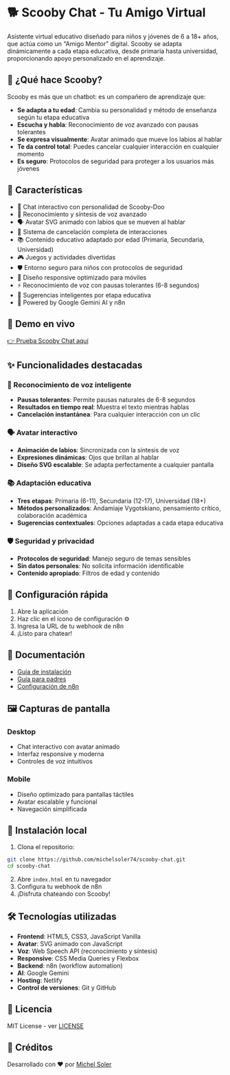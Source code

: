 # 🐕 Scooby Chat - Tu Amigo Virtual

Asistente virtual educativo diseñado para niños y jóvenes de 6 a 18+ años, que actúa como un "Amigo Mentor" digital. Scooby se adapta dinámicamente a cada etapa educativa, desde primaria hasta universidad, proporcionando apoyo personalizado en el aprendizaje.

## 🎯 ¿Qué hace Scooby?

Scooby es más que un chatbot: es un compañero de aprendizaje que:
- **Se adapta a tu edad**: Cambia su personalidad y método de enseñanza según tu etapa educativa
- **Escucha y habla**: Reconocimiento de voz avanzado con pausas tolerantes
- **Se expresa visualmente**: Avatar animado que mueve los labios al hablar
- **Te da control total**: Puedes cancelar cualquier interacción en cualquier momento
- **Es seguro**: Protocolos de seguridad para proteger a los usuarios más jóvenes

## 🌟 Características

- 💬 Chat interactivo con personalidad de Scooby-Doo
- 🎤 Reconocimiento y síntesis de voz avanzado
- 🗣️ Avatar SVG animado con labios que se mueven al hablar
- 🛑 Sistema de cancelación completa de interacciones
- 📚 Contenido educativo adaptado por edad (Primaria, Secundaria, Universidad)
- 🎮 Juegos y actividades divertidas
- 🛡️ Entorno seguro para niños con protocolos de seguridad
- 📱 Diseño responsive optimizado para móviles
- ⚡ Reconocimiento de voz con pausas tolerantes (6-8 segundos)
- 🎯 Sugerencias inteligentes por etapa educativa
- 🤖 Powered by Google Gemini AI y n8n

## 🚀 Demo en vivo

[👉 Prueba Scooby Chat aquí](https://scooby-chat.netlify.app)

## ✨ Funcionalidades destacadas

### 🎤 Reconocimiento de voz inteligente
- **Pausas tolerantes**: Permite pausas naturales de 6-8 segundos
- **Resultados en tiempo real**: Muestra el texto mientras hablas
- **Cancelación instantánea**: Para cualquier interacción con un clic

### 🗣️ Avatar interactivo
- **Animación de labios**: Sincronizada con la síntesis de voz
- **Expresiones dinámicas**: Ojos que brillan al hablar
- **Diseño SVG escalable**: Se adapta perfectamente a cualquier pantalla

### 📚 Adaptación educativa
- **Tres etapas**: Primaria (6-11), Secundaria (12-17), Universidad (18+)
- **Métodos personalizados**: Andamiaje Vygotskiano, pensamiento crítico, colaboración académica
- **Sugerencias contextuales**: Opciones adaptadas a cada etapa educativa

### 🛡️ Seguridad y privacidad
- **Protocolos de seguridad**: Manejo seguro de temas sensibles
- **Sin datos personales**: No solicita información identificable
- **Contenido apropiado**: Filtros de edad y contenido

## 🔧 Configuración rápida

1. Abre la aplicación
2. Haz clic en el ícono de configuración ⚙️
3. Ingresa la URL de tu webhook de n8n
4. ¡Listo para chatear!

## 📖 Documentación

- [Guía de instalación](docs_SETUP.md)
- [Guía para padres](docs_PARENTS_GUIDE.md)
- [Configuración de n8n](docs_N8N_SETUP.md)

## 🖼️ Capturas de pantalla

### Desktop
- Chat interactivo con avatar animado
- Interfaz responsive y moderna
- Controles de voz intuitivos

### Mobile
- Diseño optimizado para pantallas táctiles
- Avatar escalable y funcional
- Navegación simplificada

## 🚀 Instalación local

1. Clona el repositorio:
```bash
git clone https://github.com/michelsoler74/scooby-chat.git
cd scooby-chat
```

2. Abre `index.html` en tu navegador
3. Configura tu webhook de n8n
4. ¡Disfruta chateando con Scooby!

## 🛠️ Tecnologías utilizadas

- **Frontend**: HTML5, CSS3, JavaScript Vanilla
- **Avatar**: SVG animado con JavaScript
- **Voz**: Web Speech API (reconocimiento y síntesis)
- **Responsive**: CSS Media Queries y Flexbox
- **Backend**: n8n (workflow automation)
- **AI**: Google Gemini
- **Hosting**: Netlify
- **Control de versiones**: Git y GitHub

## 📄 Licencia

MIT License - ver [LICENSE](LICENSE)

## 💖 Créditos

Desarrollado con ❤️ por [Michel Soler](https://github.com/michelsoler74)
